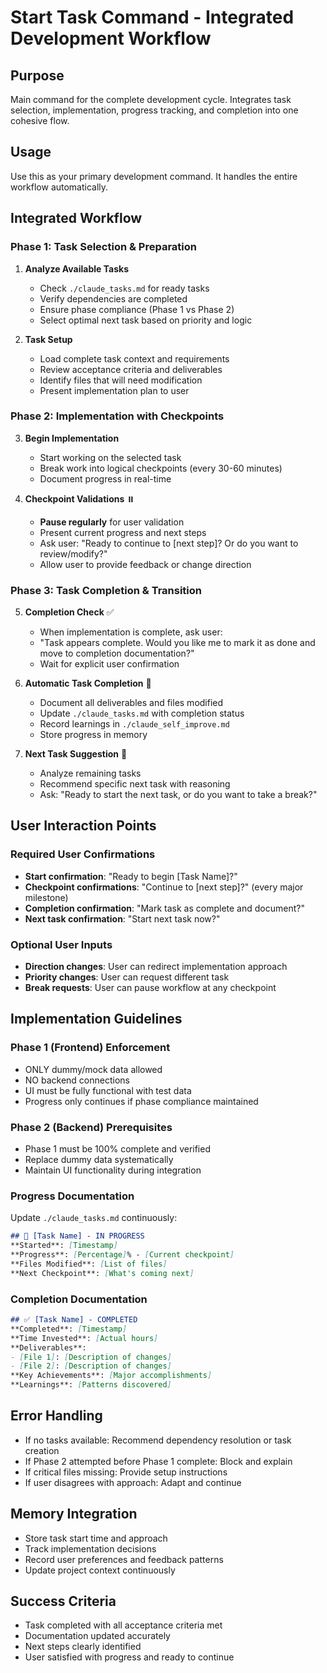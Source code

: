 # Start Task Command - Integrated Development Workflow

## Purpose
Main command for the complete development cycle. Integrates task selection, implementation, progress tracking, and completion into one cohesive flow.

## Usage
Use this as your primary development command. It handles the entire workflow automatically.

## Integrated Workflow

### Phase 1: Task Selection & Preparation
1. **Analyze Available Tasks**
   - Check `./claude_tasks.md` for ready tasks
   - Verify dependencies are completed
   - Ensure phase compliance (Phase 1 vs Phase 2)
   - Select optimal next task based on priority and logic

2. **Task Setup**
   - Load complete task context and requirements
   - Review acceptance criteria and deliverables
   - Identify files that will need modification
   - Present implementation plan to user

### Phase 2: Implementation with Checkpoints
3. **Begin Implementation**
   - Start working on the selected task
   - Break work into logical checkpoints (every 30-60 minutes)
   - Document progress in real-time

4. **Checkpoint Validations** ⏸️
   - **Pause regularly** for user validation
   - Present current progress and next steps
   - Ask user: "Ready to continue to [next step]? Or do you want to review/modify?"
   - Allow user to provide feedback or change direction

### Phase 3: Task Completion & Transition
5. **Completion Check** ✅
   - When implementation is complete, ask user:
   - "Task appears complete. Would you like me to mark it as done and move to completion documentation?"
   - Wait for explicit user confirmation

6. **Automatic Task Completion** 📝
   - Document all deliverables and files modified
   - Update `./claude_tasks.md` with completion status
   - Record learnings in `./claude_self_improve.md`
   - Store progress in memory

7. **Next Task Suggestion** 🔄
   - Analyze remaining tasks
   - Recommend specific next task with reasoning
   - Ask: "Ready to start the next task, or do you want to take a break?"

## User Interaction Points

### Required User Confirmations
- **Start confirmation**: "Ready to begin [Task Name]?"
- **Checkpoint confirmations**: "Continue to [next step]?" (every major milestone)
- **Completion confirmation**: "Mark task as complete and document?"
- **Next task confirmation**: "Start next task now?"

### Optional User Inputs
- **Direction changes**: User can redirect implementation approach
- **Priority changes**: User can request different task
- **Break requests**: User can pause workflow at any checkpoint

## Implementation Guidelines

### Phase 1 (Frontend) Enforcement
- ONLY dummy/mock data allowed
- NO backend connections
- UI must be fully functional with test data
- Progress only continues if phase compliance maintained

### Phase 2 (Backend) Prerequisites
- Phase 1 must be 100% complete and verified
- Replace dummy data systematically
- Maintain UI functionality during integration

### Progress Documentation
Update `./claude_tasks.md` continuously:
```markdown
## 🔄 [Task Name] - IN PROGRESS
**Started**: [Timestamp]
**Progress**: [Percentage]% - [Current checkpoint]
**Files Modified**: [List of files]
**Next Checkpoint**: [What's coming next]
```

### Completion Documentation
```markdown
## ✅ [Task Name] - COMPLETED
**Completed**: [Timestamp]
**Time Invested**: [Actual hours]
**Deliverables**:
- [File 1]: [Description of changes]
- [File 2]: [Description of changes]
**Key Achievements**: [Major accomplishments]
**Learnings**: [Patterns discovered]
```

## Error Handling
- If no tasks available: Recommend dependency resolution or task creation
- If Phase 2 attempted before Phase 1 complete: Block and explain
- If critical files missing: Provide setup instructions
- If user disagrees with approach: Adapt and continue

## Memory Integration
- Store task start time and approach
- Track implementation decisions
- Record user preferences and feedback patterns
- Update project context continuously

## Success Criteria
- Task completed with all acceptance criteria met
- Documentation updated accurately
- Next steps clearly identified
- User satisfied with progress and ready to continue
